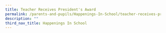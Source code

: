 ```yaml
---
title: Teacher Receives President's Award
permalink: /parents-and-pupils/Happenings-In-School/teacher-receives-presidents-award
description: ""
third_nav_title: Happenings In School
---
```

